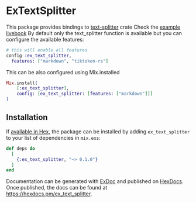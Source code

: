 # ExTextSplitter

This package provides bindings to [text-splitter](https://github.com/benbrandt/text-splitter) crate
Check the [example livebook](examples/ex_text_splitter.livemd)
By default only the text_splitter function is available but you can configure the available features:

```elixir
# this will enable all features
config :ex_text_splitter,
  features: ["markdown", "tiktoken-rs"]
```

This can be also configured using Mix.installed
```elixir
Mix.install(
    [:ex_text_splitter],
    config: [ex_text_splitter: [features: ["markdown"]]]
)
```
<!-- MDOC -->
## Installation

If [available in Hex](https://hex.pm/docs/publish), the package can be installed
by adding `ex_text_splitter` to your list of dependencies in `mix.exs`:

```elixir
def deps do
  [
    {:ex_text_splitter, "~> 0.1.0"}
  ]
end
```

Documentation can be generated with [ExDoc](https://github.com/elixir-lang/ex_doc)
and published on [HexDocs](https://hexdocs.pm). Once published, the docs can
be found at <https://hexdocs.pm/ex_text_splitter>.

